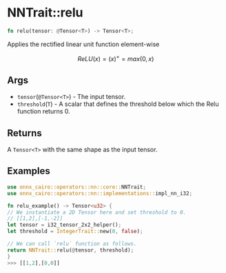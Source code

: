 # NNTrait::relu

```rust
fn relu(tensor: @Tensor<T>) -> Tensor<T>;
```

Applies the rectified linear unit function element-wise

$$
ReLU(x)=(x)^+=max(0,x)
$$

## Args

* `tensor`(`@Tensor<T>`) - The input tensor.
* `threshold`(`T`) - A scalar that defines the threshold below which the Relu function returns 0.

## Returns

A `Tensor<T>` with the same shape as the input tensor.

## Examples

```rust
use onnx_cairo::operators::nn::core::NNTrait;
use onnx_cairo::operators::nn::implementations::impl_nn_i32;

fn relu_example() -> Tensor<u32> {
// We instantiate a 2D Tensor here and set threshold to 0.
// [[1,2],[-1,-2]]
let tensor = i32_tensor_2x2_helper();
let threshold = IntegerTrait::new(0, false);

// We can call `relu` function as follows.
return NNTrait::relu(@tensor, threshold);
}
>>> [[1,2],[0,0]]
```
